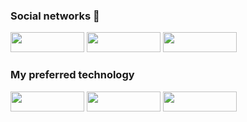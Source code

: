 ### Social networks 👋
<a href="https://www.youtube.com/channel/UCYdElHs-Puh_MYrv9-erjlw?view_as=subscriber"><img src="https://1.bp.blogspot.com/-d-iEZNHkhM0/Xwx06HHmQ2I/AAAAAAAACi0/X8zO_gjlmBgsxR-UsJ7CiAubvR3Yjd2UQCLcBGAsYHQ/s1600/youtube.png" style="width:118px;height:32px;"></a>
<a href="https://twitter.com/nacompllo"><img src="https://1.bp.blogspot.com/-TUo3ljSyzKo/Xwx8zeUssaI/AAAAAAAACjA/GoR94aOawUYBfNnVHutrYhQhXPAA3QVhgCLcBGAsYHQ/s1600/twitter.png" style="width:118px;height:32px;"></a>
<a href="https://www.nacompllo.com/"><img src="https://1.bp.blogspot.com/-qvfdSrgMTTA/Xwx81xbisVI/AAAAAAAACjE/_7V3CRtbU9Y6Pv5ziNIgjC4pNeg6tV5NACLcBGAsYHQ/s1600/blogger.png" style="width:118px;height:32px;"></a>

### My preferred technology
<img src="https://1.bp.blogspot.com/-ZGS_cXXlPAc/XwyCcWquRBI/AAAAAAAACjc/yMh6gubIyXc6a_cmKKwLRPeeXf2ZqQW2gCLcBGAsYHQ/s1600/azure.png" style="width:118px;height:32px;">
<img src="https://1.bp.blogspot.com/-sYz-Dfr2Gac/XwyCZL02ZwI/AAAAAAAACjU/v-JJmKL2dKw4sa-XbvCQJxHAxxe64BDHgCLcBGAsYHQ/s1600/csharp_dotnet.png" style="width:118px;height:32px;">
<img src="https://1.bp.blogspot.com/-zes9y9Sr_Gg/XwyCa1nZMqI/AAAAAAAACjY/B3OrpXYXaNQHO_wqY3qSDMLE-r3GCyxDQCLcBGAsYHQ/s1600/xamarin_forms.png" style="width:118px;height:32px;">
<!--
**nacompllo/nacompllo** is a ✨ _special_ ✨ repository because its `README.md` (this file) appears on your GitHub profile.

Here are some ideas to get you started:

- 🔭 I’m currently working on ...
- 🌱 I’m currently learning ...
- 👯 I’m looking to collaborate on ...
- 🤔 I’m looking for help with ...
- 💬 Ask me about ...
- 📫 How to reach me: ...
- 😄 Pronouns: ...
- ⚡ Fun fact: ...
-->
